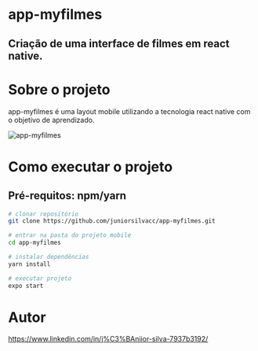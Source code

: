 # app-myfilmes
## Criação de uma interface de filmes em react native.

# Sobre o projeto
app-myfilmes é uma layout mobile utilizando a tecnologia react native com o objetivo de aprendizado.

![app-myfilmes](https://user-images.githubusercontent.com/43589505/126866401-a397d714-83d6-4e15-bb51-d976fe1677d6.png)

# Como executar o projeto

## Pré-requitos: npm/yarn 

```bash
# clonar repositório  
git clone https://github.com/juniorsilvacc/app-myfilmes.git

# entrar na pasta do projeto mobile
cd app-myfilmes

# instalar dependências
yarn install

# executar projeto
expo start
```

# Autor

https://www.linkedin.com/in/j%C3%BAniior-silva-7937b3192/
